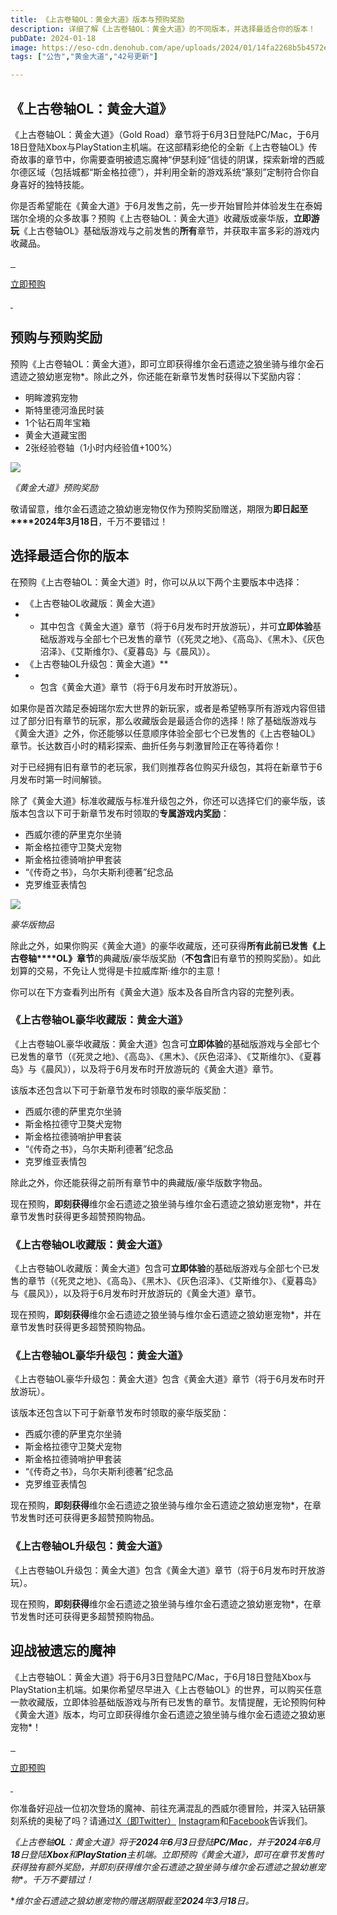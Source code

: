 ```yaml
---
title: 《上古卷轴OL：黄金大道》版本与预购奖励
description: 详细了解《上古卷轴OL：黄金大道》的不同版本，并选择最适合你的版本！ 
pubDate: 2024-01-18
image: https://eso-cdn.denohub.com/ape/uploads/2024/01/14fa2268b5b4572eef0f0d5f0dbc2c60.jpg
tags: ["公告","黄金大道","42号更新"]

---
```


## 《上古卷轴OL：黄金大道》

《上古卷轴OL：黄金大道》（Gold
Road）章节将于6月3日登陆PC/Mac，于6月18日登陆Xbox与PlayStation主机端。在这部精彩绝伦的全新《上古卷轴OL》传奇故事的章节中，你需要查明被遗忘魔神“伊瑟利娅”信徒的阴谋，探索新增的西威尔德区域（包括城都“斯金格拉德”），并利用全新的游戏系统“篆刻”定制符合你自身喜好的独特技能。

你是否希望能在《黄金大道》于6月发售之前，先一步开始冒险并体验发生在泰姆瑞尔全境的众多故事？预购《上古卷轴OL：黄金大道》收藏版或豪华版，**立即游玩**《上古卷轴OL》基础版游戏与之前发售的**所有**章节，并获取丰富多彩的游戏内收藏品。

[![]() ![]() ![]()](/cn/joinus)

[立即预购](/cn/joinus)

[![]() ![]()](/cn/joinus)

## 预购与预购奖励

预购《上古卷轴OL：黄金大道》，即可立即获得维尔金石遗迹之狼坐骑与维尔金石遗迹之狼幼崽宠物\*。除此之外，你还能在新章节发售时获得以下奖励内容：

- 明眸渡鸦宠物
- 斯特里德河渔民时装
- 1个钻石周年宝箱
- 黄金大道藏宝图
- 2张经验卷轴（1小时内经验值+100%）

![](https://eso-cdn.denohub.com/ape/uploads/2024/01/cd44968725dfa410b5da4bf6f7ed4e5d.jpg)

<p class="text-gray-500 text-sm text-center"><i>《黄金大道》预购奖励</i></p>

敬请留意，维尔金石遗迹之狼幼崽宠物仅作为预购奖励赠送，期限为**即日起至****2024年3月18日**，千万不要错过！

## 选择最适合你的版本

在预购《上古卷轴OL：黄金大道》时，你可以从以下两个主要版本中选择：

- 《上古卷轴OL收藏版：黄金大道》
-
  - 其中包含《黄金大道》章节（将于6月发布时开放游玩），并可**立即体验**基础版游戏与全部七个已发售的章节（《死灵之地》、《高岛》、《黑木》、《灰色沼泽》、《艾斯维尔》、《夏暮岛》与《晨风》）。
- 《上古卷轴OL升级包：黄金大道》**
-
  - 包含《黄金大道》章节（将于6月发布时开放游玩）。

如果你是首次踏足泰姆瑞尔宏大世界的新玩家，或者是希望畅享所有游戏内容但错过了部分旧有章节的玩家，那么收藏版会是最适合你的选择！除了基础版游戏与《黄金大道》之外，你还能够以任意顺序体验全部七个已发售的《上古卷轴OL》章节。长达数百小时的精彩探索、曲折任务与刺激冒险正在等待着你！

对于已经拥有旧有章节的老玩家，我们则推荐各位购买升级包，其将在新章节于6月发布时第一时间解锁。

除了《黄金大道》标准收藏版与标准升级包之外，你还可以选择它们的豪华版，该版本包含以下可于新章节发布时领取的**专属游戏内奖励**：

- 西威尔德的萨里克尔坐骑  
- 斯金格拉德守卫獒犬宠物
- 斯金格拉德骑哨护甲套装  
- “《传奇之书》，乌尔夫斯利德著”纪念品
- 克罗维亚表情包

![](https://eso-cdn.denohub.com/ape/uploads/2024/01/194d3ede82d12e577f0130214e64f008.jpg)

<p class="text-gray-500 text-sm text-center"><i>豪华版物品</i></p>

除此之外，如果你购买《黄金大道》的豪华收藏版，还可获得**所有此前已发售《上古卷轴****OL》章节**的典藏版/豪华版奖励（**不包含**旧有章节的预购奖励）。如此划算的交易，不免让人觉得是卡拉威库斯·维尔的主意！

你可以在下方查看列出所有《黄金大道》版本及各自所含内容的完整列表。

### 《上古卷轴OL豪华收藏版：黄金大道》

《上古卷轴OL豪华收藏版：黄金大道》包含可**立即体验**的基础版游戏与全部七个已发售的章节（《死灵之地》、《高岛》、《黑木》、《灰色沼泽》、《艾斯维尔》、《夏暮岛》与《晨风》），以及将于6月发布时开放游玩的《黄金大道》章节。

该版本还包含以下可于新章节发布时领取的豪华版奖励：

- 西威尔德的萨里克尔坐骑  
- 斯金格拉德守卫獒犬宠物
- 斯金格拉德骑哨护甲套装  
- “《传奇之书》，乌尔夫斯利德著”纪念品
- 克罗维亚表情包

除此之外，你还能获得之前所有章节中的典藏版/豪华版数字物品。

现在预购，**即刻获得**维尔金石遗迹之狼坐骑与维尔金石遗迹之狼幼崽宠物\*，并在章节发售时获得更多超赞预购物品。

### 《上古卷轴OL收藏版：黄金大道》

《上古卷轴OL收藏版：黄金大道》包含可**立即体验**的基础版游戏与全部七个已发售的章节（《死灵之地》、《高岛》、《黑木》、《灰色沼泽》、《艾斯维尔》、《夏暮岛》与《晨风》），以及将于6月发布时开放游玩的《黄金大道》章节。

现在预购，**即刻获得**维尔金石遗迹之狼坐骑与维尔金石遗迹之狼幼崽宠物\*，并在章节发售时获得更多超赞预购物品。

### 《上古卷轴OL豪华升级包：黄金大道》

《上古卷轴OL豪华升级包：黄金大道》包含《黄金大道》章节（将于6月发布时开放游玩）。

该版本还包含以下可于新章节发布时领取的豪华版奖励：

- 西威尔德的萨里克尔坐骑  
- 斯金格拉德守卫獒犬宠物
- 斯金格拉德骑哨护甲套装  
- “《传奇之书》，乌尔夫斯利德著”纪念品
- 克罗维亚表情包

现在预购，**即刻获得**维尔金石遗迹之狼坐骑与维尔金石遗迹之狼幼崽宠物\*，在章节发售时还可获得更多超赞预购物品。

### 《上古卷轴OL升级包：黄金大道》

《上古卷轴OL升级包：黄金大道》包含《黄金大道》章节（将于6月发布时开放游玩）。

现在预购，**即刻获得**维尔金石遗迹之狼坐骑与维尔金石遗迹之狼幼崽宠物\*，在章节发售时还可获得更多超赞预购物品。

## 迎战被遗忘的魔神

《上古卷轴OL：黄金大道》将于6月3日登陆PC/Mac，于6月18日登陆Xbox与PlayStation主机端。如果你希望尽早进入《上古卷轴OL》的世界，可以购买任意一款收藏版，立即体验基础版游戏与所有已发售的章节。友情提醒，无论预购何种《黄金大道》版本，均可立即获得维尔金石遗迹之狼坐骑与维尔金石遗迹之狼幼崽宠物\*！

[![]() ![]() ![]()](/cn/joinus)

[立即预购](/cn/joinus)

[![]() ![]()](/cn/joinus)

你准备好迎战一位初次登场的魔神、前往充满混乱的西威尔德冒险，并深入钻研篆刻系统的奥秘了吗？请通过[X（即Twitter）](https://twitter.com/TESOnline)
[Instagram](https://www.instagram.com/elderscrollsonline/)和[Facebook](https://www.facebook.com/elderscrollsonline)告诉我们。

_《上古卷轴**OL**：黄金大道》将于**2024**年**6**月**3**日登陆**PC/Mac**，并于**2024**年**6**月**18**日登陆**Xbox**和**PlayStation**主机端。立即预购《黄金大道》，即可在章节发售时获得独有额外奖励，并即刻获得维尔金石遗迹之狼坐骑与维尔金石遗迹之狼幼崽宠物_\*_。千万不要错过！_

\*_维尔金石遗迹之狼幼崽宠物的赠送期限截至**2024**年**3**月**18**日。_
